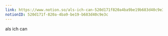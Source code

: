 ```yaml
---
link: https://www.notion.so/als-ich-can-520d171f820a4ba9be19b683d40c9e3c
notionID: 520d171f-820a-4ba9-be19-b683d40c9e3c
---
```

als ich can
